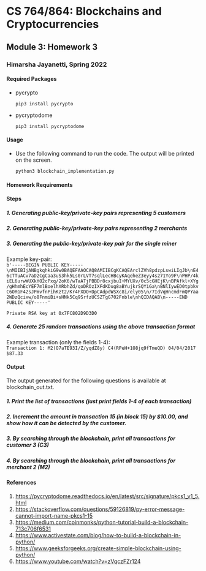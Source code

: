 
# CS 764/864: Blockchains and Cryptocurrencies
## Module 3: Homework 3
### Himarsha Jayanetti, Spring 2022


#### Required Packages

* pycrypto  

  ```pip3 install pycrypto```

* pycryptodome  

  ```pip3 install pycryptodome```   

#### Usage

* Use the following command to run the code. The output will be printed on the screen.  
    
  ```python3 blockchain_implementation.py```


#### Homework Requirements

#### Steps
##### 1. Generating public-key/private-key pairs representing 5 customers
##### 2. Generating public-key/private-key pairs representing 2 merchants
##### 3. Generating the public-key/private-key pair for the single miner

Example key-pair:  
 ``` b'-----BEGIN PUBLIC KEY-----\nMIIBIjANBgkqhkiG9w0BAQEFAAOCAQ8AMIIBCgKCAQEArclZVh8pdzpLswiLIgJb\nE46cTTuACv7aD2CgCaa3uS3hk5Ls0rLVT7sqlLecHBcyKAqeheZ3eyy4s271Yo9F\nPHP/4kiEL6urwWUXkYO2cPxq/2oK6/wTaATjPBBDr8cxjbuI+MYUXv/0c5cGHEjK\nBPAfkl+XYg/gHhmhEcYEF7mlBoelhXRbhZd/qoDROzIXFdKDug8aBYujkrSQYiGa\nBNlIywED0tpbkvC6ORGF42sJPmvfnPihKzt2/Kr4FXDO+DpCAdpdWSXc8i/ely05\n/7IdVqHncmdFmQPYaa2WDzQcixw/o8FnmiBi+sHNk5Cq9SrfzUCSZTgG702Fnble\nhQIDAQAB\n-----END PUBLIC KEY-----' ```   
 
 ``` Private RSA key at 0x7FC802D9D3D0 ```
 
##### 4. Generate 25 random transactions using the above transaction format

Example transaction (only the fields 1-4):  
``` Transaction 1: M2(O7aTE93I/Z/yqdZ8y) C4(RPeH+1O8jq9fTmeQD) 04/04/2017 $87.33 ```

#### Output

The output generated for the following questions is available at blockchain_out.txt.

##### 1. Print the list of transactions (just print fields 1-4 of each transaction)
##### 2. Increment the amount in transaction 15 (in block 15) by $10.00, and show how it can be detected by the customer.
##### 3. By searching through the blockchain, print all transactions for customer 3 (C3)
##### 4. By searching through the blockchain, print all transactions for merchant 2 (M2)


#### References

1. https://pycryptodome.readthedocs.io/en/latest/src/signature/pkcs1_v1_5.html
2. https://stackoverflow.com/questions/59126819/py-error-message-cannot-import-name-pkcs1-15
3. https://medium.com/coinmonks/python-tutorial-build-a-blockchain-713c706f6531
4. https://www.activestate.com/blog/how-to-build-a-blockchain-in-python/
5. https://www.geeksforgeeks.org/create-simple-blockchain-using-python/
6. https://www.youtube.com/watch?v=zVqczFZr124
